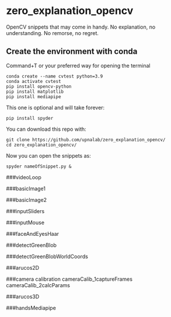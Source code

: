 # zero_explanation_opencv
OpenCV snippets that may come in handy. No explanation, no understanding. No remorse, no regret.

## Create the environment with conda
Command+T or your preferred way for opening the terminal 

```console
conda create --name cvtest python=3.9
conda activate cvtest
pip install opencv-python
pip install matplotlib
pip install mediapipe
```

This one is optional and will take forever:
```console
pip install spyder
```

You can download this repo with:
```console
git clone https://github.com/upnalab/zero_explanation_opencv/
cd zero_explanation_opencv/
```

Now you can open the snippets as:
```console
spyder nameOfSnippet.py &
```

###videoLoop

###basicImage1

###basicImage2

###inputSliders

###inputMouse

###faceAndEyesHaar

###detectGreenBlob

###detectGreenBlobWorldCoords

###arucos2D

###camera calibration
cameraCalib_1captureFrames
cameraCalib_2calcParams

###arucos3D

###handsMediapipe
